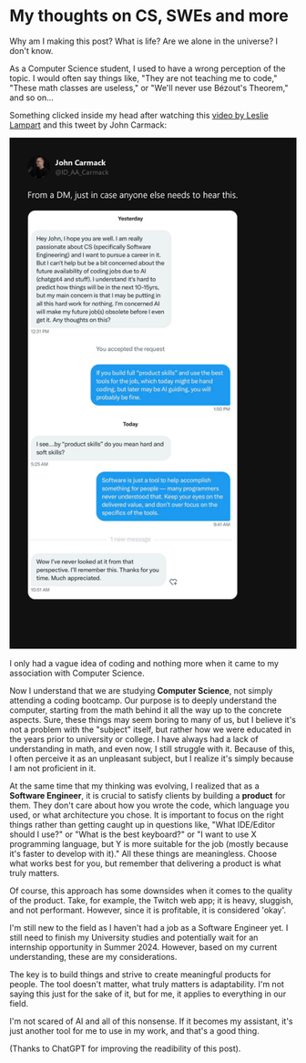 # My thoughts on CS, SWEs and more

Why am I making this post? What is life? Are we alone in the universe? I don't know.

As a Computer Science student, I used to have a wrong perception of the topic. I would often say things like, "They are not teaching me to code," "These math classes are useless," or "We'll never use Bézout's Theorem," and so on...

Something clicked inside my head after watching this [video by Leslie Lampart](https://www.youtube.com/watch?v=rkZzg7Vowao) and this tweet by John Carmack:

![carmackscreen](../img/john-screenshot.png)

I only had a vague idea of coding and nothing more when it came to my association with Computer Science.

Now I understand that we are studying **Computer Science**, not simply attending a coding bootcamp. Our purpose is to deeply understand the computer, starting from the math behind it all the way up to the concrete aspects. Sure, these things may seem boring to many of us, but I believe it's not a problem with the "subject" itself, but rather how we were educated in the years prior to university or college.
I have always had a lack of understanding in math, and even now, I still struggle with it. Because of this, I often perceive it as an unpleasant subject, but I realize it's simply because I am not proficient in it.

At the same time that my thinking was evolving, I realized that as a **Software Engineer**, it is crucial to satisfy clients by building a **product** for them. They don't care about how you wrote the code, which language you used, or what architecture you chose. It is important to focus on the right things rather than getting caught up in questions like, "What IDE/Editor should I use?" or "What is the best keyboard?" or "I want to use X programming language, but Y is more suitable for the job (mostly because it's faster to develop with it)." All these things are meaningless. Choose what works best for you, but remember that delivering a product is what truly matters.

Of course, this approach has some downsides when it comes to the quality of the product. Take, for example, the Twitch web app; it is heavy, sluggish, and not performant. However, since it is profitable, it is considered 'okay'.

I'm still new to the field as I haven't had a job as a Software Engineer yet. I still need to finish my University studies and potentially wait for an internship opportunity in Summer 2024. However, based on my current understanding, these are my considerations.

The key is to build things and strive to create meaningful products for people. The tool doesn't matter, what truly matters is adaptability. I'm not saying this just for the sake of it, but for me, it applies to everything in our field.

I'm not scared of AI and all of this nonsense. If it becomes my assistant, it's just another tool for me to use in my work, and that's a good thing.

(Thanks to ChatGPT for improving the readibility of this post).
